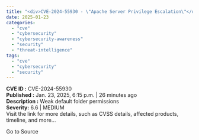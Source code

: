 ```yaml
---
title: "<div>CVE-2024-55930 - \"Apache Server Privilege Escalation\"</div>"
date: 2025-01-23
categories: 
  - "cve"
  - "cybersecurity"
  - "cybersecurity-awareness"
  - "security"
  - "threat-intelligence"
tags: 
  - "cve"
  - "cybersecurity"
  - "security"
---
```


**CVE ID :** CVE-2024-55930  
**Published :** Jan. 23, 2025, 6:15 p.m. | 26 minutes ago  
**Description :** Weak default folder permissions  
**Severity:** 6.6 | MEDIUM  
Visit the link for more details, such as CVSS details, affected products, timeline, and more...

Go to Source

